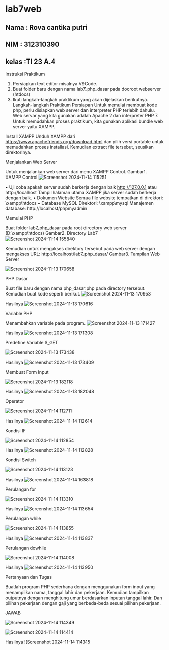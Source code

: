 # lab7web
## Nama : Rova cantika putri
## NIM  : 312310390
## kelas :TI 23 A.4

Instruksi Praktikum
1. Persiapkan text editor misalnya VSCode.
2. Buat folder baru dengan nama lab7_php_dasar pada docroot webserver (htdocs)
3. Ikuti langkah-langkah praktikum yang akan dijelaskan berikutnya. Langkah-langkah Praktikum Persiapan Untuk memulai membuat kode php, perlu disiapkan web server dan interpreter PHP terlebih dahulu. Web servar yang kita gunakan adalah Apache 2 dan interpreter PHP 7. Untuk memudahkan proses praktikum, kita gunakan aplikasi bundle web server yaitu XAMPP.

Install XAMPP
Unduh XAMPP dari https://www.apachefriends.org/download.html dan pilih versi portable untuk memudahkan proses installasi. Kemudian extract file tersebut, seusikan direktorinya.

Menjalankan Web Server

Untuk menjalankan web server dari menu XAMPP Control.
Gambar1. XAMPP Control
![Screenshot 2024-11-14 115251](https://github.com/user-attachments/assets/9e593d93-4615-4ea2-af1c-1c1ac5910429)

• Uji coba apakah server sudah berkerja dengan baik http://127.0.0.1 atau http://localhost Tampil halaman utama XAMPP jika server sudah berkerja dengan baik. • Dokumen Website Semua file website tempatkan di direktori: \xampp\htdocs
• Database MySQL Direktori: \xampp\mysql
Manajemen database: http://localhost/phpmyadmin

Memulai PHP

Buat folder lab7_php_dasar pada root directory web server (D:\xampp\htdocs)
Gambar2. Directory Lab7
![Screenshot 2024-11-14 155840](https://github.com/user-attachments/assets/d4203cf0-dd63-4b42-9a79-753120cda452)

Kemudian untuk mengakses direktory tersebut pada web server dengan mengakses URL: http://localhost/lab7_php_dasar/
Gambar3. Tampilan Web Server

![Screenshot 2024-11-13 170658](https://github.com/user-attachments/assets/6cb7a092-ca2c-4fe3-b40d-417213f7698f)

PHP Dasar

Buat file baru dengan nama php_dasar.php pada directory tersebut. Kemudian buat kode seperti berikut.
![Screenshot 2024-11-13 170953](https://github.com/user-attachments/assets/8bca6586-e014-406f-91c5-83981d4c1d5a)

Hasilnya
![Screenshot 2024-11-13 170816](https://github.com/user-attachments/assets/9a1d6bd0-6dcb-4ff8-b1fd-023ced89628a)

Variable PHP

Menambahkan variable pada program.
![Screenshot 2024-11-13 171427](https://github.com/user-attachments/assets/96888b01-bb3e-422d-9d46-eb30f273702e)

Hasilnya
![Screenshot 2024-11-13 171308](https://github.com/user-attachments/assets/3f80e1a8-0889-4b99-8737-68a46d88d815)

Predefine Variable $_GET

![Screenshot 2024-11-13 173438](https://github.com/user-attachments/assets/6f98dd1e-fa51-49a1-b28a-74fb91c5f3ae)

Hasilnya
![Screenshot 2024-11-13 173409](https://github.com/user-attachments/assets/c5b42d7f-8ed0-4d33-9cad-a391c9c8ded1)

Membuat Form Input

![Screenshot 2024-11-13 182118](https://github.com/user-attachments/assets/06f09dc7-9bf5-4b2b-91a2-9d8b3d8f6fb5)

Hasilnya 
![Screenshot 2024-11-13 182048](https://github.com/user-attachments/assets/14f9ac7d-5f40-48af-ac9d-52d6e47f39a9)

Operator

![Screenshot 2024-11-14 112711](https://github.com/user-attachments/assets/2314eaae-c84a-409d-9203-4599fc831425)

Hasilnya 
![Screenshot 2024-11-14 112614](https://github.com/user-attachments/assets/2e8249ec-3835-4fef-8c86-6b3be6979467)

Kondisi IF

![Screenshot 2024-11-14 112854](https://github.com/user-attachments/assets/35112a5b-8d64-48ec-920f-22c0705f48f3)

Hasilnya
![Screenshot 2024-11-14 112828](https://github.com/user-attachments/assets/96704599-1dba-4e83-8de6-3ed395de7197)

Kondisi Switch

![Screenshot 2024-11-14 113123](https://github.com/user-attachments/assets/81fabe96-4df8-4a16-8c1e-96d4e6d538df)

Hasilnya
![Screenshot 2024-11-14 163818](https://github.com/user-attachments/assets/5b972f17-0d3c-466c-8b58-e51ae8fd0364)

Perulangan for

![Screenshot 2024-11-14 113310](https://github.com/user-attachments/assets/08d61a30-af82-4c0e-b08b-5dfa4dc885e3)

Hasilnya
![Screenshot 2024-11-14 113654](https://github.com/user-attachments/assets/260a9d2c-ad41-432e-b9cd-aa2d19af040b)

Perulangan while

![Screenshot 2024-11-14 113855](https://github.com/user-attachments/assets/81865f3a-163c-4b1e-8129-c4c060141af8)

Hasilnya
![Screenshot 2024-11-14 113837](https://github.com/user-attachments/assets/f56989a3-a089-46ed-b86a-2ef03536bd5f)

Perulangan dowhile

![Screenshot 2024-11-14 114008](https://github.com/user-attachments/assets/ee541209-e9d4-4857-aedb-d59cc5963244)

Hasilnya
![Screenshot 2024-11-14 113950](https://github.com/user-attachments/assets/01a00f67-8011-4360-a785-080cde905122)


Pertanyaan dan Tugas

Buatlah program PHP sederhana dengan menggunakan form input yang menampilkan nama, tanggal lahir dan pekerjaan. Kemudian tampilkan outputnya dengan menghitung umur berdasarkan inputan tanggal lahir. Dan pilihan pekerjaan dengan gaji yang berbeda-beda sesuai pilihan pekerjaan.

JAWAB

![Screenshot 2024-11-14 114349](https://github.com/user-attachments/assets/0f6582a2-76ee-4c11-8259-4695565769d4)

![Screenshot 2024-11-14 114414](https://github.com/user-attachments/assets/5226d0df-065e-4368-ba8e-cdb108836b8f)

Hasilnya
![Screenshot 2024-11-14 114315
